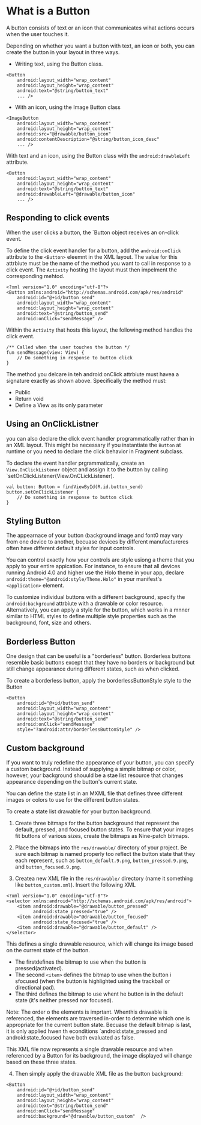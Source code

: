 # What  is a Button
A button consists of text or an icon that communicates wihat actions occurs when the user touches it. 

Depending on whether you want  a button with text, an icon or both, you can create the button in your layout in three ways. 

- Writing text, using the Button class. 
```
<Button
    android:layout_width="wrap_content"
    android:layout_height="wrap_content"
    android:text="@string/button_text"
    ... />
```

- With an icon, using the Image Button class
```
<ImageButton
    android:layout_width="wrap_content"
    android:layout_height="wrap_content"
    android:src="@drawable/button_icon"
    android:contentDescription="@string/button_icon_desc"
    ... />
```

With text and an icon, using the Button class with the `android:drawbleLeft` attribute.
```
<Button
    android:layout_width="wrap_content"
    android:layout_height="wrap_content"
    android:text="@string/button_text"
    android:drawableLeft="@drawable/button_icon"
    ... />
```

## Responding to click events
When the user clicks a button, the `Button object receives an on-click event. 

To define the click event handler for a button, add the `android:onClick` attribute to the `<Button>` eleemnt in the XML layout. The value for this attrbiute must be the name of the method you want to call in response to a click event. The `Activity` hosting the layout must then impelment the corresponding mehtod.

```
<?xml version="1.0" encoding="utf-8"?>
<Button xmlns:android="http://schemas.android.com/apk/res/android"
    android:id="@+id/button_send"
    android:layout_width="wrap_content"
    android:layout_height="wrap_content"
    android:text="@string/button_send"
    android:onClick="sendMessage" />

```


Within the `Activity` that hosts this layout, the following method handles the click event. 

```
/** Called when the user touches the button */
fun sendMessage(view: View) {
    // Do something in response to button click
}
```

The method you delcare in teh android:onClick attrbiute must havea a signature exactly as shown above. Specifically the method must:
- Public
- Return void
- Define a View as its only parameter

## Using an OnClickListner 
you can also declare the click event handler programmatically rather than in an XML layout. This might be necessary if you instantiate the `Button` at runtime or you need to declare the click behavior in Fragment subclass.

To declare the event handler prgrammatically, create an `View.OnClickListener` object and assign it to the button by calling `setOnClickListener(View.OnCLickListener). 

```
val button: Button = findViewById(R.id.button_send)
button.setOnClickListener {
    // Do something in response to button click
}
```

## Styling Button
The appearnace of your button (background image and font0 may vary from one device to another, becuase devices by different manufactureres often have different default styles for input controls. 

You can control exactly how your controls are style usiong a theme that you apply to your entire appication. For instance, to ensure that all devices running Android 4.0 and higher use the Holo theme in your app, declare `android:theme="@android:style/Theme.Holo"` in your manifest's `<application>` element. 

To customize individual buttons with a different background, specify the `android:background` attrbiute with a drawable or color resource. Alternatively, you can apply a style for the button, which works in a mnner similar to HTML styles to define multiple style properties such as the background, font, size and others.

## Borderless Button
One design that can be useful is a "borderless" button. Borderless buttons resemble basic buttons except that they have no borders or background but still change appearance during different states, such as when clicked. 

To create a borderless button, apply the borderlessButtonStyle style to the Button 

```
<Button
    android:id="@+id/button_send"
    android:layout_width="wrap_content"
    android:layout_height="wrap_content"
    android:text="@string/button_send"
    android:onClick="sendMessage"
    style="?android:attr/borderlessButtonStyle" />
```

## Custom background
If you want to truly redefine the appearance of your button,  you can specify a custom background. Instead of supplying a simple bitmap or color, however, your background shouuld be a stae list resource that changes appearance depending on the button's current state. 

You can define the state list in an MXML file that defines three different images or colors to use for the different button states. 

To create a state list drawable for your button background. 
1. Create three bitmaps for the button background that represent the default, pressed, and focused button states. 
To ensure that your images fit buttons of various sizes, create the bitmaps as Nine-patch bitmaps. 

2. Place the bitmaps into the `res/drawable/` directory of your project. Be sure each bitmap is named properly too reflect the button state that they each represent, such as `button_default.9.png`, `button_pressed.9.png`, and `button_focused.9.png`. 

3. Createa new XML file in the `res/drawable/` directory (name it something like `button_custom.xml`). Insert the following XML

```
<?xml version="1.0" encoding="utf-8"?>
<selector xmlns:android="http://schemas.android.com/apk/res/android">
    <item android:drawable="@drawable/button_pressed"
          android:state_pressed="true" />
    <item android:drawable="@drawable/button_focused"
          android:state_focused="true" />
    <item android:drawable="@drawable/button_default" />
</selector>
```

This defines a single drawable resource, which will change its image based on the current state of the button. 
- The first<item>defines the bitmap to use when the button is pressed(activated).
- The second `<item>` defines the bitmap to use when the button i sfocused (when the button is highlighted  using the trackball or directional pad). 
- The third <item> defines the bitmap to use whent he button is in the default state (it's neither pressed nor focused).

Note: The order o the <item> elements is imprtant. Whenthis drawable is referenced, the <item> elements are traversed in-order to determine which one is appropriate for the current button state. Becuase the default bitmap is last, it is only applied hwen th econditions `android:state_pressed and android:state_focused have both evaluated as false.

This XML file now represents a single drawable resource and when referenced by a Button for its background, the  image displayed will change based on these three states. 

4. Then simply apply the drawable XML file as the button background:
```
<Button
    android:id="@+id/button_send"
    android:layout_width="wrap_content"
    android:layout_height="wrap_content"
    android:text="@string/button_send"
    android:onClick="sendMessage"
    android:background="@drawable/button_custom"  />
```

